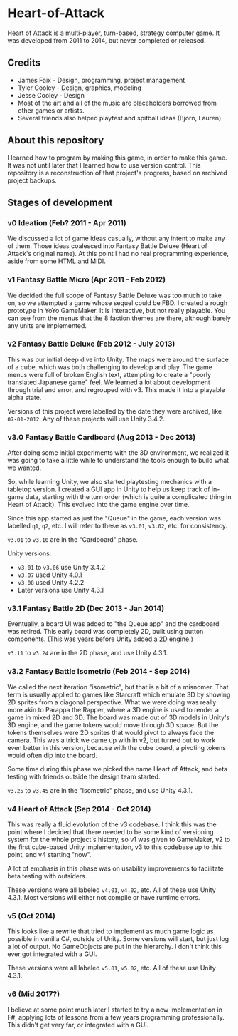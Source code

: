 # Heart-of-Attack

Heart of Attack is a multi-player, turn-based, strategy computer game. It was developed from 2011 to 2014, but never completed or released.

## Credits

* James Faix - Design, programming, project management
* Tyler Cooley - Design, graphics, modeling
* Jesse Cooley - Design
* Most of the art and all of the music are placeholders borrowed from other games or artists.
* Several friends also helped playtest and spitball ideas (Bjorn, Lauren)

## About this repository

I learned how to program by making this game, in order to make this game. It was not until later that I learned how to use version control. This repository is a reconstruction of that project's progress, based on archived project backups.

## Stages of development

### v0 Ideation (Feb? 2011 - Apr 2011)

We discussed a lot of game ideas casually, without any intent to make any of them. Those ideas coalesced into Fantasy Battle Deluxe (Heart of Attack's original name). At this point I had no real programming experience, aside from some HTML and MIDI.

### v1 Fantasy Battle Micro (Apr 2011 - Feb 2012)

We decided the full scope of Fantasy Battle Deluxe was too much to take on, so we attempted a game whose sequel could be FBD. I created a rough prototype in YoYo GameMaker. It is interactive, but not really playable. You can see from the menus that the 8 faction themes are there, although barely any units are implemented.

### v2 Fantasy Battle Deluxe (Feb 2012 - July 2013)

This was our initial deep dive into Unity. The maps were around the surface of a cube, which was both challenging to develop and play. The game menus were full of broken English text, attempting to create a "poorly translated Japanese game" feel. We learned a lot about development through trial and error, and regrouped with v3. This made it into a playable alpha state.

Versions of this project were labelled by the date they were archived, like `07-01-2012`. Any of these projects will use Unity 3.4.2.

### v3.0 Fantasy Battle Cardboard (Aug 2013 - Dec 2013)

After doing some initial experiments with the 3D environment, we realized it was going to take a little while to understand the tools enough to build what we wanted.

So, while learning Unity, we also started playtesting mechanics with a tabletop version. I created a GUI app in Unity to help us keep track of in-game data, starting with the turn order (which is quite a complicated thing in Heart of Attack). This evolved into the game engine over time.

Since this app started as just the "Queue" in the game, each version was labelled `q1`, `q2`, etc. I will refer to these as `v3.01`, `v3.02`, etc. for consistency.

`v3.01` to `v3.10` are in the "Cardboard" phase.

Unity versions:

* `v3.01` to `v3.06` use Unity 3.4.2
* `v3.07` used Unity 4.0.1
* `v3.08` used Unity 4.2.2
* Later versions use Unity 4.3.1

### v3.1 Fantasy Battle 2D (Dec 2013 - Jan 2014)

Eventually, a board UI was added to "the Queue app" and the cardboard was retired. This early board was completely 2D, built using button components. (This was years before Unity added a 2D engine.)

`v3.11` to `v3.24` are in the 2D phase, and use Unity 4.3.1.

### v3.2 Fantasy Battle Isometric (Feb 2014 - Sep 2014)

We called the next iteration "isometric", but that is a bit of a misnomer. That term is usually applied to games like Starcraft which emulate 3D by showing 2D sprites from a diagonal perspective. What we were doing was really more akin to Parappa the Rapper, where a 3D engine is used to render a game in mixed 2D and 3D. The board was made out of 3D models in Unity's 3D engine, and the game tokens would move through 3D space. But the tokens themselves were 2D sprites that would pivot to always face the camera. This was a trick we came up with in v2, but turned out to work even better in this version, because with the cube board, a pivoting tokens would often dip into the board.

Some time during this phase we picked the name Heart of Attack, and beta testing with friends outside the design team started.

`v3.25` to `v3.45` are in the "Isometric" phase, and use Unity 4.3.1.

### v4 Heart of Attack (Sep 2014 - Oct 2014)

This was really a fluid evolution of the v3 codebase. I think this was the point where I decided that there needed to be some kind of versioning system for the whole project's history, so v1 was given to GameMaker, v2 to the first cube-based Unity implementation, v3 to this codebase up to this point, and v4 starting "now".

A lot of emphasis in this phase was on usability improvements to facilitate beta testing with outsiders.

These versions were all labeled `v4.01`, `v4.02`, etc. All of these use Unity 4.3.1. Most versions will either not compile or have runtime errors.

### v5 (Oct 2014)

This looks like a rewrite that tried to implement as much game logic as possible in vanilla C#, outside of Unity. Some versions will start, but just log a lot of output. No GameObjects are put in the hierarchy. I don't think this ever got integrated with a GUI.

These versions were all labeled `v5.01`, `v5.02`, etc. All of these use Unity 4.3.1.

### v6 (Mid 2017?)

I believe at some point much later I started to try a new implementation in F#, applying lots of lessons from a few years programming professionally. This didn't get very far, or integrated with a GUI.

